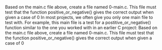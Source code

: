 Based on the main.c file above, create a file named 0-main.c. This file must test that the function positive_or_negative() gives the correct output when given a case of 0
In most projects, we often give you only one main file to test with. For example, this main file is a test for a postitive_or_negative() function similar to the one you worked with in an earlier C project:
Based on the main.c file above, create a file named 0-main.c. This file must test that the function positive_or_negative() gives the correct output when given a case of 0
